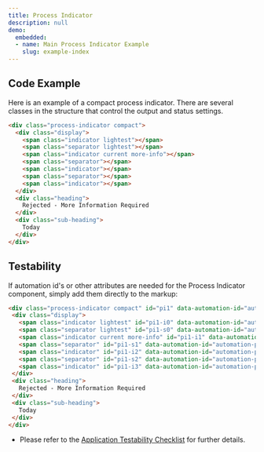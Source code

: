 ```yaml
---
title: Process Indicator
description: null
demo:
  embedded:
  - name: Main Process Indicator Example
    slug: example-index
---
```


## Code Example

Here is an example of a compact process indicator. There are several classes in the structure that control the output and status settings.

```html
<div class="process-indicator compact">
  <div class="display">
    <span class="indicator lightest"></span>
    <span class="separator lightest"></span>
    <span class="indicator current more-info"></span>
    <span class="separator"></span>
    <span class="indicator"></span>
    <span class="separator"></span>
    <span class="indicator"></span>
  </div>
  <div class="heading">
    Rejected - More Information Required
  </div>
  <div class="sub-heading">
    Today
  </div>
</div>

```

## Testability

If automation id's or other attributes are needed for the Process Indicator component, simply add them directly to the markup:

```html
<div class="process-indicator compact" id="pi1" data-automation-id="automation-pi1">
 <div class="display">
   <span class="indicator lightest" id="pi1-i0" data-automation-id="automation-pi1-i0"></span>
   <span class="separator lightest" id="pi1-s0" data-automation-id="automation-pi1-s0"></span>
   <span class="indicator current more-info" id="pi1-i1" data-automation-id="automation-pi1-i1"></span>
   <span class="separator" id="pi1-s1" data-automation-id="automation-pi1-s1"></span>
   <span class="indicator" id="pi1-i2" data-automation-id="automation-pi1-i2"></span>
   <span class="separator" id="pi1-s2" data-automation-id="automation-pi1-s2"></span>
   <span class="indicator" id="pi1-i3" data-automation-id="automation-pi1-i3"></span>
 </div>
 <div class="heading">
   Rejected - More Information Required
 </div>
 <div class="sub-heading">
   Today
 </div>
</div>
```

- Please refer to the [Application Testability Checklist](https://design.infor.com/resources/application-testability-checklist) for further details.
